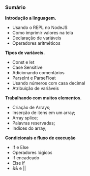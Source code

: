 ### Sumário

**Introdução a linguagem.**

- Usando o REPL no NodeJS
- Como imprimir valores na tela
- Declaração de variáveis
- Operadores aritméticos

**Tipos de variáveis.**

- Const e let
- Case Sensitive
- Adicionando comentários
- ParseInt e ParseFloat
- Usando números com casa decimal
- Atribuição de variáveis

**Trabalhando com muitos elementos.**

- Criação de Arrays;
- Inserção de itens em um array;
- Array splice;
- Palavras reservadas;
- Indices do array;

**Condicionais e fluxo de execução**

- If e Else
- Operadores lógicos
- If encadeado
- Else if
- && e ||